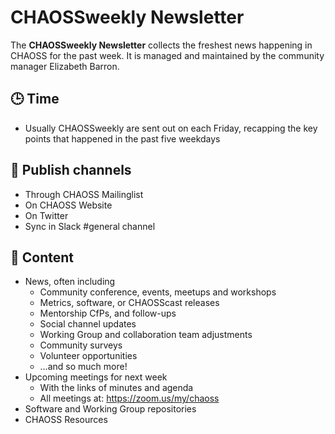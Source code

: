 # CHAOSSweekly Newsletter

The **CHAOSSweekly Newsletter** collects the freshest news happening in CHAOSS for the past week. It is managed and maintained by the community manager Elizabeth Barron.

## 🕒 Time

* Usually CHAOSSweekly are sent out on each Friday, recapping the key points that happened in the past five weekdays

## 📌 Publish channels

* Through CHAOSS Mailinglist
* On CHAOSS Website
* On Twitter
* Sync in Slack #general channel

## 📜 Content

* News, often including
  * Community conference, events, meetups and workshops
  * Metrics, software, or CHAOSScast releases
  * Mentorship CfPs, and follow-ups
  * Social channel updates
  * Working Group and collaboration team adjustments
  * Community surveys
  * Volunteer opportunities
  * …and so much more!
* Upcoming meetings for next week
  * With the links of minutes and agenda
  * All meetings at: https://zoom.us/my/chaoss
* Software and Working Group repositories
* CHAOSS Resources
